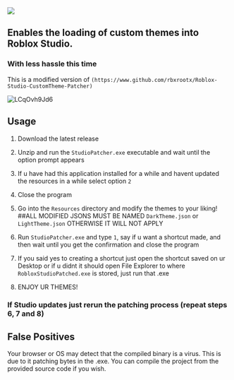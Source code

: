 <img align=center src="icon.ico" />

## Enables the loading of custom themes into Roblox Studio.
### With less hassle this time
This is a modified version of `(https://www.github.com/rbxrootx/Roblox-Studio-CustomTheme-Patcher)`

![LCqOvh9Jd6](https://www.github.com/Ossyence/Roblox-Studio-CustomTheme-Patcher_Fancied/assets/110287364/3254ff46-f9ea-4660-8b14-a4ccda47a65b)

## Usage

1. Download the latest release
2. Unzip and run the `StudioPatcher.exe` executable and wait until the option prompt appears
3. If u have had this application installed for a while and havent updated the resources in a while select option `2`
4. Close the program
5. Go into the `Resources` directory and modify the themes to your liking!
  ##ALL MODIFIED JSONS MUST BE NAMED  `DarkTheme.json` or `LightTheme.json` OTHERWISE IT WILL NOT APPLY
6. Run `StudioPatcher.exe` and type `1`, say if u want a shortcut made, and then wait until you get the confirmation and close the program
7. If you said yes to creating a shortcut just open the shortcut saved on ur Desktop or if u didnt it should open File Explorer to where `RobloxStudioPatched.exe` is stored, just run that .exe

8. ENJOY UR THEMES!

### If Studio updates just rerun the patching process (repeat steps 6, 7 and 8)

## False Positives

Your browser or OS may detect that the compiled binary is a virus. This is due to it patching bytes in the .exe. You can compile the project from the provided source code if you wish.
